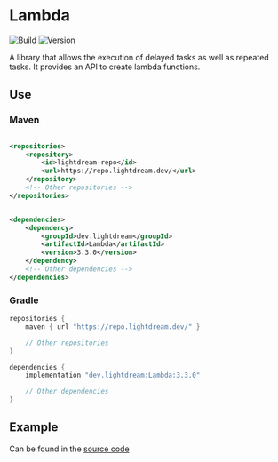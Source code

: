 # Lambda

![Build](../../actions/workflows/build.yml/badge.svg)
![Version](https://img.shields.io/badge/Version-3.3.0-red.svg)

A library that allows the execution of delayed tasks as well as repeated tasks. It provides an API to create lambda
functions.

## Use

### Maven

```xml

<repositories>
    <repository>
        <id>lightdream-repo</id>
        <url>https://repo.lightdream.dev/</url>
    </repository>
    <!-- Other repositories -->
</repositories>
```

```xml

<dependencies>
    <dependency>
        <groupId>dev.lightdream</groupId>
        <artifactId>Lambda</artifactId>
        <version>3.3.0</version>
    </dependency>
    <!-- Other dependencies -->
</dependencies>
```

### Gradle

```groovy
repositories {
    maven { url "https://repo.lightdream.dev/" }

    // Other repositories
}

dependencies {
    implementation "dev.lightdream:Lambda:3.3.0"

    // Other dependencies
}
```

## Example

Can be found in the [source code](/src/main/java/dev/lightdream/lambda/example)
